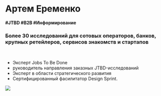 # Артем Еременко

**#JTBD #B2B #Информирование**

### Более 30 исследований для сотовых операторов, банков, крупных ретейлеров, сервисов знакомств и стартапов
<br>

- Эксперт Jobs To Be Done 
- руководитель направления заказных JTBD-исследований 
- Эксперт в области стратегического развития
- Сертифицированный фасилитатор Design Sprint.

![](https://thumb.tildacdn.com/tild3737-3566-4765-b962-323862373364/-/resize/500x/-/format/webp/photo.png)